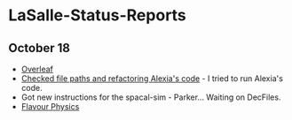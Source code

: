 # LaSalle-Status-Reports

## October 18
* [Overleaf](https://www.overleaf.com/project/670fc88389caa7db2f24b)
* [Checked file paths and refactoring Alexia's code](https://gitlab.cern.ch/lasalle/rad-lb02lbgammabr-obs/lb02lbgammabr) - I tried to run Alexia's code.
* Got new instructions for the spacal-sim - Parker... Waiting on DecFiles. 
* [Flavour Physics](https://github.com/uzzielperez/Flavour-Physics)
